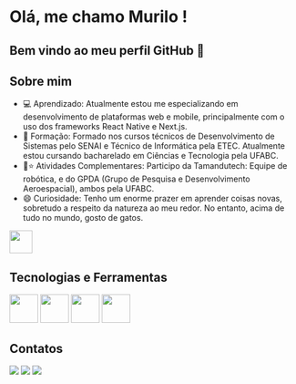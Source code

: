 # Olá, me chamo Murilo ! 
## Bem vindo ao meu perfil GitHub 👋

## Sobre mim
- 💻 Aprendizado: Atualmente estou me especializando em desenvolvimento de plataformas web e mobile, principalmente com o uso dos frameworks React Native e Next.js.
- 📝 Formação: Formado nos cursos técnicos de Desenvolvimento de Sistemas pelo SENAI e Técnico de Informática pela ETEC. Atualmente estou cursando bacharelado em Ciências e Tecnologia pela UFABC.
- 🤖⭐ Atividades Complementares: Participo da Tamandutech: Equipe de robótica, e do GPDA (Grupo de Pesquisa e Desenvolvimento Aeroespacial), ambos pela UFABC.
- 😄 Curiosidade: Tenho um enorme prazer em aprender coisas novas, sobretudo a respeito da natureza ao meu redor. No entanto, acima de tudo no mundo, gosto de gatos.

<div>
<img src="https://media.giphy.com/media/vFKqnCdLPNOKc/giphy.gif" width="40" height="40" />
</div>

## Tecnologias e Ferramentas
<div>
<img src="https://cdn.jsdelivr.net/gh/devicons/devicon@latest/icons/react/react-original-wordmark.svg" width="50" height="50" /> <img src="https://cdn.jsdelivr.net/gh/devicons/devicon@latest/icons/dotnetcore/dotnetcore-original.svg" width="50" height="50" /> <img src="https://cdn.jsdelivr.net/gh/devicons/devicon@latest/icons/azure/azure-original.svg" width="50" height="50" /> <img src="https://cdn.jsdelivr.net/gh/devicons/devicon@latest/icons/azuredevops/azuredevops-original.svg" width="50" height="50" />    
</div>
          
## Contatos
<div>
<a href = "mailto:murilo.familia.sa@gmail.com"><img loading="lazy" src="https://img.shields.io/badge/Gmail-D14836?style=for-the-badge&logo=gmail&logoColor=white" target="_blank"></a>
<a href="https://www.linkedin.com/in/murilo-souza-almeida-417194298/" target="_blank"><img loading="lazy" src="https://img.shields.io/badge/-LinkedIn-%230077B5?style=for-the-badge&logo=linkedin&logoColor=white" target="_blank"></a>
<a href="https://instagram.com/muri_.souza" target="_blank"><img loading="lazy" src="https://img.shields.io/badge/-Instagram-%23E4405F?style=for-the-badge&logo=instagram&logoColor=white" target="_blank"></a>
</div>
